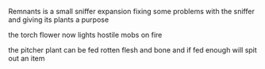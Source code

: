 Remnants is a small sniffer expansion fixing some problems with the sniffer and giving its plants a purpose

the torch flower now lights hostile mobs on fire

the pitcher plant can be fed rotten flesh and bone and if fed enough will spit out an item
